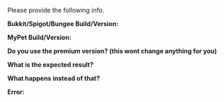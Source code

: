Please provide the following info.

**Bukkit/Spigot/Bungee Build/Version:**

**MyPet Build/Version:**

**Do you use the premium version? (this wont change anything for you)**

**What is the expected result?**

**What happens instead of that?**

**Error:**
